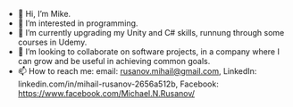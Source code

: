 - 👋 Hi, I’m Mike. 
- 👀 I’m interested in programming.
- 🌱 I’m currently upgrading my Unity and C# skills, runnung through some courses in Udemy.
- 💞️ I’m looking to collaborate on software projects, in a company where I can grow and be useful in achieving common goals. 
- 📫 How to reach me: email: rusanov.mihail@gmail.com, LinkedIn: linkedin.com/in/mihail-rusanov-2656a512b, Facebook: https://www.facebook.com/Michael.N.Rusanov/

<!---
MikeOnSoftware/MikeOnSoftware is a ✨ special ✨ repository because its `README.md` (this file) appears on your GitHub profile.
You can click the Preview link to take a look at your changes.
--->
